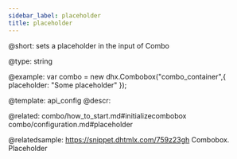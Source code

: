 ```yaml
---
sidebar_label: placeholder
title: placeholder
---          
```


@short: 
sets a placeholder in the input of Combo




@type: string

@example: 
var combo = new dhx.Combobox("combo_container",{
    placeholder: "Some placeholder"
});


@template:	api_config
@descr: 


@related: combo/how_to_start.md#initializecombobox
combo/configuration.md#placeholder

@relatedsample: https://snippet.dhtmlx.com/759z23gh	Combobox. Placeholder